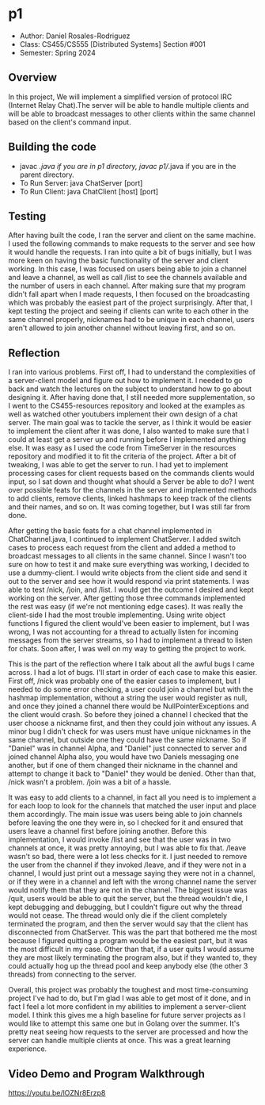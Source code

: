 # p1

* Author: Daniel Rosales-Rodriguez
* Class: CS455/CS555 [Distributed Systems] Section #001
* Semester: Spring 2024

## Overview

In this project, We will implement a simplified version of protocol IRC (Internet Relay Chat).The server will be able to
handle multiple clients and will be able to broadcast messages to other clients within the same channel based on the 
client's command input.

## Building the code

* javac *.java if you are in p1 directory, javac p1/*.java if you are in the parent directory.
* To Run Server: java ChatServer [port]
* To Run Client: java ChatClient [host] [port]

## Testing


After having built the code, I ran the server and client on the same machine. I used the following commands to make
requests to the server and see how it would handle the requests. I ran into quite a bit of bugs initially, but I was 
more keen on having the basic functionality of the server and client working. In this case, I was focused on users being
able to join a channel and leave a channel, as well as call /list to see the channels available and the number of users 
in each channel. After making sure that my program didn't fall apart when I made requests, I then focused on the 
broadcasting which was probably the easiest part of the project surprisingly. After that, I kept testing the project and
seeing if clients can write to each other in the same channel properly, nicknames had to be unique in each channel, 
users aren't allowed to join another channel without leaving first, and so on.


## Reflection


I ran into various problems. First off, I had to understand the complexities of a server-client model and figure out how
to implement it. I needed to go back and watch the lectures on the subject to understand how to go about designing it.
After having done that, I still needed more supplementation, so I went to the CS455-resources repository and looked at 
the examples as well as watched other youtubers implement their own design of a chat server. The main goal was to tackle
the server, as I think it would be easier to implement the client after it was done, I also wanted to make sure that I 
could at least get a server up and running before I implemented anything else. It was easy as I used the code from 
TimeServer in the resources repository and modified it to fit the criteria of the project. After a bit of tweaking, I 
was able to get the server to run. I had yet to implement processing cases for client requests based on the commands 
clients would input, so I sat down and thought what should a Server be able to do? I went over possible feats for the
channels in the server and implemented methods to add clients, remove clients, linked hashmaps to keep track of the 
clients and their names, and so on. It was coming together, but I was still far from done. 

After getting the basic feats for a chat channel implemented in ChatChannel.java, I continued to implement ChatServer. I
added switch cases to process each request from the client and added a method to broadcast messages to all clients in 
the same channel. Since I wasn't too sure on how to test it and make sure everything was working, I decided to use a 
dummy-client. I would write objects from the client side and send it out to the server and see how it would respond via
print statements. I was able to test /nick, /join, and /list. I would get the outcome I desired and kept working on the 
server. After getting those three commands implemented the rest was easy (if we're not mentioning edge cases). It was 
really the client-side I had the most trouble implementing. Using write object functions I figured the client would've
been easier to implement, but I was wrong, I was not accounting for a thread to actually listen for incoming messages 
from the server streams, so I had to implement a thread to listen for chats. Soon after, I was well on my way to getting
the project to work.

This is the part of the reflection where I talk about all the awful bugs I came across. I had a lot of bugs. I'll start
in order of each case to make this easier. First off, /nick was probably one of the easier cases to implement, but I 
needed to do some error checking, a user could join a channel but with the hashmap implementation, without a string the
user would register as null, and once they joined a channel there would be NullPointerExceptions and the client would
crash. So before they joined a channel I checked that the user choose a nickname first, and then they could join without
any issues. A minor bug I didn't check for was users must have unique nicknames in the same channel, but outside one 
they could have the same nickname. So if "Daniel" was in channel Alpha, and "Daniel" just connected to server and joined 
channel Alpha also, you would have two Daniels messaging one another, but if one of them changed their nickname in the 
channel and attempt to change it back to "Daniel" they would be denied. Other than that, /nick wasn't a problem. /join 
was a bit of a hassle. 

It was easy to add clients to a channel, in fact all you need is to implement a for each loop to 
look for the channels that matched the user input and place them accordingly. The main issue was users being able to 
join channels before leaving the one they were in, so I checked for it and ensured that users leave a channel first 
before joining another. Before this implementation, I would invoke /list and see that the user was in two channels at 
once, it was pretty annoying, but I was able to fix that. /leave wasn't so bad, there were a lot less checks for it. I 
just needed to remove the user from the channel if they invoked /leave, and if they were not in a channel, I would just 
print out a message saying they were not in a channel, or if they were in a channel and left with the wrong channel name
the server would notify them that they are not in the channel. The biggest issue was /quit, users would be able to quit
the server, but the thread wouldn't die, I kept debugging and debugging, but I couldn't figure out why the thread would
not cease. The thread would only die if the client completely terminated the program, and then the server would say that
the client has disconnected from ChatServer. This was the part that bothered me the most because I figured quitting a 
program would be the easiest part, but it was the most difficult in my case. Other than that, if a user quits I would
assume they are most likely terminating the program also, but if they wanted to, they could actually hog up the thread
pool and keep anybody else (the other 3 threads) from connecting to the server. 

Overall, this project was probably the toughest and most time-consuming project I've had to do, but I'm glad I was able
to get most of it done, and in fact I feel a lot more confident in my abilities to implement a server-client model. I
think this gives me a high baseline for future server projects as I would like to attempt this same one but in Golang
over the summer. It's pretty neat seeing how requests to the server are processed and how the server can handle multiple
clients at once. This was a great learning experience. 


## Video Demo and Program Walkthrough

https://youtu.be/lOZNr8Erzp8




